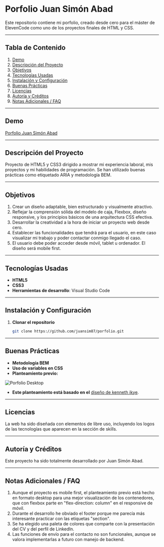 # Porfolio Juan Simón Abad

Este repositorio contiene mi porfolio, creado desde cero para el máster de ElevenCode como uno de los proyectos finales de HTML y CSS.

---

## Tabla de Contenido
1. [Demo](#demo)  
2. [Descripción del Proyecto](#descripción-del-proyecto)  
3. [Objetivos](#objetivos)  
4. [Tecnologías Usadas](#tecnologías-usadas)  
5. [Instalación y Configuración](#instalación-y-configuración)  
6. [Buenas Prácticas](#buenas-prácticas)  
7. [Licencias](#licencias)  
8. [Autoría y Créditos](#autoría-y-créditos)  
9. [Notas Adicionales / FAQ](#notas-adicionales--faq)  

---

## Demo
[Porfolio Juan Simón Abad](https://juan-simon-porfolio.netlify.app/)

---

## Descripción del Proyecto
Proyecto de HTML5 y CSS3 dirigido a mostrar mi experiencia laboral, mis proyectos y mi habilidades de programación. Se han utilizado buenas prácticas como etiquetado ARIA y metodología BEM.

---

## Objetivos
1. Crear un diseño adaptable, bien estructurado y visualmente atractivo.
2. Reflejar la comprensión sólida del modelo de caja, Flexbox, diseño responsive, y los principios básicos de una arquitectura CSS efectiva.
3. Desarrollar la creatividad a la hora de iniciar un proyecto web desde cero.
4. Establecer las funcionalidades que tendrá para el usuario, en este caso visualizar mi trabajo y poder contactar conmigo llegado el caso.
5. El usuario debe poder acceder desde móvil, tablet u ordenador. El diseño será mobile first.

---

## Tecnologías Usadas
- **HTML5**
- **CSS3**
- **Herramientas de desarrollo**: Visual Studio Code

---

## Instalación y Configuración
1. **Clonar el repositorio**  
   ```bash
   git clone https://github.com/juansim87/porfolio.git
---

## Buenas Prácticas
- **Metodología BEM**
- **Uso de variables en CSS**
- **Planteamiento previo:**

![Porfolio Desktop](/docs/photos/porfolio-desktop.jpg "Diseño previo porfolio")

- **Este planteamiento está basado en el** [diseño de kenneth ikye](https://www.behance.net/gallery/208543069/Portfolio-UI-and-Frontend-web-dev?tracking_source=search_projects|frontend+portfolio&l=3).
---

## Licencias
La web ha sido diseñada con elementos de libre uso, incluyendo los logos de las tecnologías que aparecen en la sección de skills.

---

## Autoría y Créditos
Este proyecto ha sido totalmente desarrollado por Juan Simón Abad.

---

## Notas Adicionales / FAQ
1. Aunque el proyecto es mobile first, el planteamiento previo está hecho en formato desktop para una mejor visualización de los contenedores, que con flexbox parte en "flex-direction: column" en el responsive de móvil.
2. Durante el desarrollo he obviado el footer porque me parecía más interesante practicar con las etiquetas "section".
3. Se ha elegido una paleta de colores que comparte con la presentación del CV y del perfil de LinkedIn.
4. Las funciones de envío para el contacto no son funcionales, aunque se valora implementarlas a futuro con manejo de backend.
